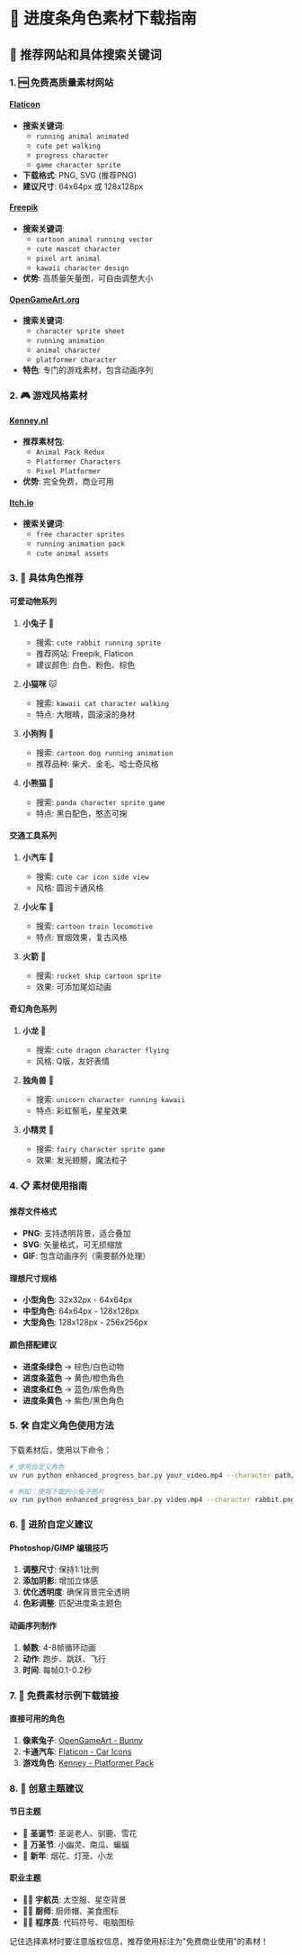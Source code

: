 # 🎨 进度条角色素材下载指南

## 🎯 推荐网站和具体搜索关键词

### 1. 🆓 **免费高质量素材网站**

#### **[Flaticon](https://www.flaticon.com/)**
- **搜索关键词**: 
  - `running animal animated`
  - `cute pet walking`
  - `progress character`
  - `game character sprite`
- **下载格式**: PNG, SVG (推荐PNG)
- **建议尺寸**: 64x64px 或 128x128px

#### **[Freepik](https://www.freepik.com/)**
- **搜索关键词**:
  - `cartoon animal running vector`
  - `cute mascot character`
  - `pixel art animal`
  - `kawaii character design`
- **优势**: 高质量矢量图，可自由调整大小

#### **[OpenGameArt.org](https://opengameart.org/)**
- **搜索关键词**:
  - `character sprite sheet`
  - `running animation`
  - `animal character`
  - `platformer character`
- **特色**: 专门的游戏素材，包含动画序列

### 2. 🎮 **游戏风格素材**

#### **[Kenney.nl](https://kenney.nl/assets)**
- **推荐素材包**:
  - `Animal Pack Redux`
  - `Platformer Characters`
  - `Pixel Platformer`
- **优势**: 完全免费，商业可用

#### **[Itch.io](https://itch.io/game-assets/free)**
- **搜索关键词**:
  - `free character sprites`
  - `running animation pack`
  - `cute animal assets`

### 3. 🐾 **具体角色推荐**

#### **可爱动物系列**
1. **小兔子** 🐰
   - 搜索: `cute rabbit running sprite`
   - 推荐网站: Freepik, Flaticon
   - 建议颜色: 白色、粉色、棕色

2. **小猫咪** 🐱
   - 搜索: `kawaii cat character walking`
   - 特点: 大眼睛，圆滚滚的身材

3. **小狗狗** 🐶
   - 搜索: `cartoon dog running animation`
   - 推荐品种: 柴犬、金毛、哈士奇风格

4. **小熊猫** 🐼
   - 搜索: `panda character sprite game`
   - 特点: 黑白配色，憨态可掬

#### **交通工具系列**
1. **小汽车** 🚗
   - 搜索: `cute car icon side view`
   - 风格: 圆润卡通风格

2. **小火车** 🚂
   - 搜索: `cartoon train locomotive`
   - 特点: 冒烟效果，复古风格

3. **火箭** 🚀
   - 搜索: `rocket ship cartoon sprite`
   - 效果: 可添加尾焰动画

#### **奇幻角色系列**
1. **小龙** 🐉
   - 搜索: `cute dragon character flying`
   - 风格: Q版，友好表情

2. **独角兽** 🦄
   - 搜索: `unicorn character running kawaii`
   - 特点: 彩虹鬃毛，星星效果

3. **小精灵** 🧚
   - 搜索: `fairy character sprite game`
   - 效果: 发光翅膀，魔法粒子

### 4. 📋 **素材使用指南**

#### **推荐文件格式**
- **PNG**: 支持透明背景，适合叠加
- **SVG**: 矢量格式，可无损缩放
- **GIF**: 包含动画序列（需要额外处理）

#### **理想尺寸规格**
- **小型角色**: 32x32px - 64x64px
- **中型角色**: 64x64px - 128x128px  
- **大型角色**: 128x128px - 256x256px

#### **颜色搭配建议**
- **进度条绿色** → 棕色/白色动物
- **进度条蓝色** → 黄色/橙色角色
- **进度条红色** → 蓝色/紫色角色
- **进度条黄色** → 紫色/黑色角色

### 5. 🛠️ **自定义角色使用方法**

下载素材后，使用以下命令：

```bash
# 使用自定义角色
uv run python enhanced_progress_bar.py your_video.mp4 --character path/to/your/character.png --style cute

# 例如：使用下载的小兔子图片
uv run python enhanced_progress_bar.py video.mp4 --character rabbit.png --style cute --color yellow
```

### 6. 🎨 **进阶自定义建议**

#### **Photoshop/GIMP 编辑技巧**
1. **调整尺寸**: 保持1:1比例
2. **添加阴影**: 增加立体感
3. **优化透明度**: 确保背景完全透明
4. **色彩调整**: 匹配进度条主题色

#### **动画序列制作**
1. **帧数**: 4-8帧循环动画
2. **动作**: 跑步、跳跃、飞行
3. **时间**: 每帧0.1-0.2秒

### 7. 📸 **免费素材示例下载链接**

#### **直接可用的角色**
1. **像素兔子**: [OpenGameArt - Bunny](https://opengameart.org/)
2. **卡通汽车**: [Flaticon - Car Icons](https://www.flaticon.com/search?word=car%20cute)
3. **游戏角色**: [Kenney - Platformer Pack](https://kenney.nl/assets/platformer-characters-1)

### 8. 🎯 **创意主题建议**

#### **节日主题**
- 🎄 **圣诞节**: 圣诞老人、驯鹿、雪花
- 🎃 **万圣节**: 小幽灵、南瓜、蝙蝠
- 🎊 **新年**: 烟花、灯笼、小龙

#### **职业主题**
- 👨‍🚀 **宇航员**: 太空服、星空背景
- 👨‍🍳 **厨师**: 厨师帽、美食图标
- 👨‍💻 **程序员**: 代码符号、电脑图标

记住选择素材时要注意版权信息，推荐使用标注为"免费商业使用"的素材！
